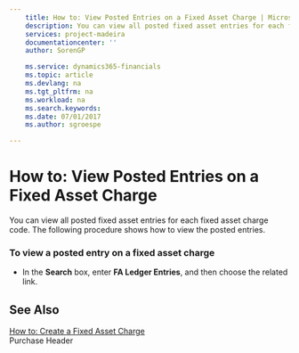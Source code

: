 ```yaml
---
    title: How to: View Posted Entries on a Fixed Asset Charge | Microsoft Docs
    description: You can view all posted fixed asset entries for each fixed asset charge code. The following procedure shows how to view the posted entries.
    services: project-madeira
    documentationcenter: ''
    author: SorenGP

    ms.service: dynamics365-financials
    ms.topic: article
    ms.devlang: na
    ms.tgt_pltfrm: na
    ms.workload: na
    ms.search.keywords:
    ms.date: 07/01/2017
    ms.author: sgroespe

---
```

# How to: View Posted Entries on a Fixed Asset Charge
You can view all posted fixed asset entries for each fixed asset charge code. The following procedure shows how to view the posted entries.  
  
### To view a posted entry on a fixed asset charge  
  
-   In the **Search** box, enter **FA Ledger Entries**, and then choose the related link.  
  
## See Also  
 [How to: Create a Fixed Asset Charge](how-to-create-a-fixed-asset-charge.md)   
 Purchase Header
